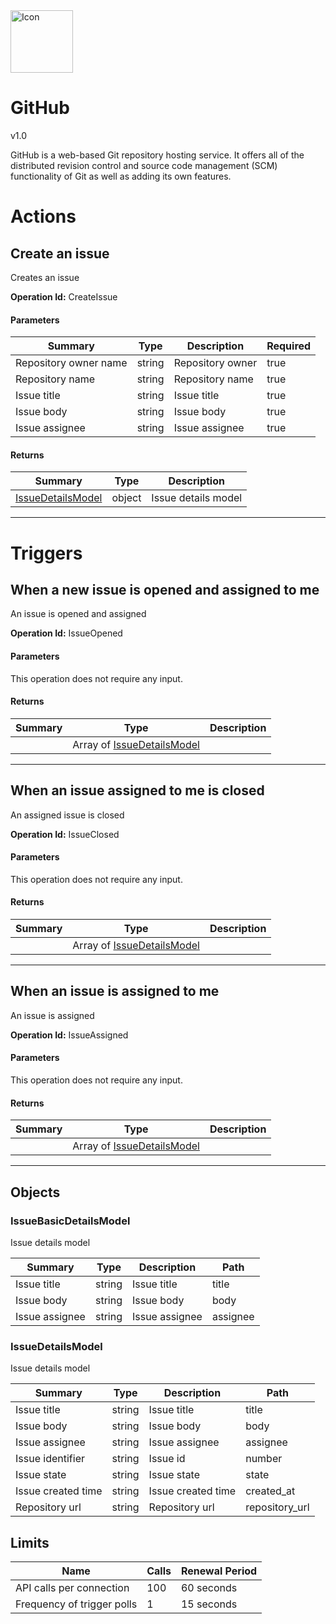 <img src="icon.png" alt="Icon" data-linktype="relative-path" height="100" width="100">

# GitHub

v1.0

GitHub is a web-based Git repository hosting service. It offers all of the distributed revision control and source code management (SCM) functionality of Git as well as adding its own features.


# Actions

## Create an issue
Creates an issue

**Operation Id:** CreateIssue

#### Parameters
| Summary | Type | Description | Required |
|---------|------|-------------|----------|
| Repository owner name | string | Repository owner | true |
| Repository name | string | Repository name | true |
| Issue title | string | Issue title | true |
| Issue body | string | Issue body | true |
| Issue assignee | string | Issue assignee | true |

#### Returns
| Summary | Type | Description |
|---------|------|-------------|
| [IssueDetailsModel](#issuedetailsmodel) | object | Issue details model |

___

# Triggers

## When a new issue is opened and assigned to me
An issue is opened and assigned

**Operation Id:** IssueOpened

#### Parameters
This operation does not require any input.

#### Returns
| Summary | Type | Description |
|---------|------|-------------|
|  | Array of [IssueDetailsModel](#issuedetailsmodel) |  |

___

## When an issue assigned to me is closed
An assigned issue is closed

**Operation Id:** IssueClosed

#### Parameters
This operation does not require any input.

#### Returns
| Summary | Type | Description |
|---------|------|-------------|
|  | Array of [IssueDetailsModel](#issuedetailsmodel) |  |

___

## When an issue is assigned to me
An issue is assigned

**Operation Id:** IssueAssigned

#### Parameters
This operation does not require any input.

#### Returns
| Summary | Type | Description |
|---------|------|-------------|
|  | Array of [IssueDetailsModel](#issuedetailsmodel) |  |

___


## Objects

### IssueBasicDetailsModel
Issue details model

| Summary | Type | Description | Path |
|---------|------|-------------|------|
| Issue title | string | Issue title | title |
| Issue body | string | Issue body | body |
| Issue assignee | string | Issue assignee | assignee |

### IssueDetailsModel
Issue details model

| Summary | Type | Description | Path |
|---------|------|-------------|------|
| Issue title | string | Issue title | title |
| Issue body | string | Issue body | body |
| Issue assignee | string | Issue assignee | assignee |
| Issue identifier | string | Issue id | number |
| Issue state | string | Issue state | state |
| Issue created time | string | Issue created time | created_at |
| Repository url | string | Repository url | repository_url |

## Limits
| Name | Calls | Renewal Period |
|------|-------|----------------|
| API calls per connection | 100 | 60 seconds |
| Frequency of trigger polls | 1 | 15 seconds |

